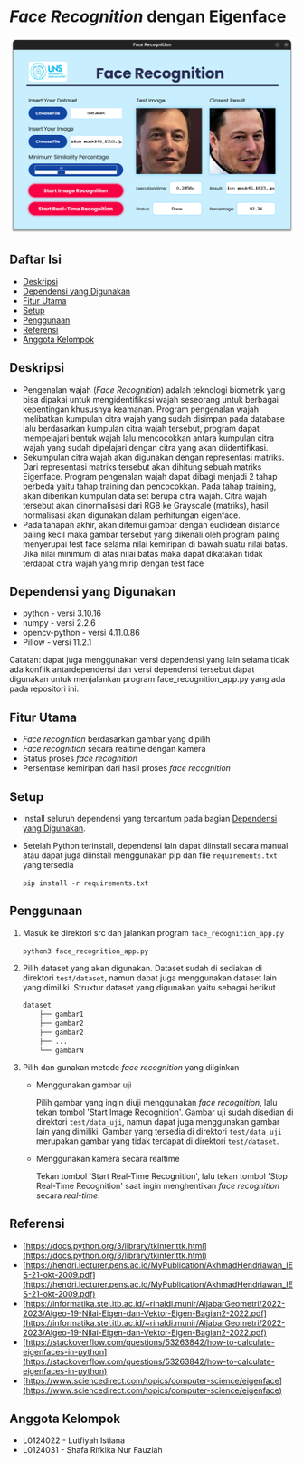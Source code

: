# *Face Recognition* dengan Eigenface


![Example screenshot](./doc/Screenshot.png)


## Daftar Isi
* [Deskripsi](#deskripsi)
* [Dependensi yang Digunakan](#dependensi-yang-digunakan)
* [Fitur Utama](#fitur-utama)
* [Setup](#setup)
* [Penggunaan](#penggunaan)
* [Referensi](#referensi)
* [Anggota Kelompok](#anggota-kelompok)

## Deskripsi
- Pengenalan wajah (*Face Recognition*) adalah teknologi biometrik yang bisa dipakai untuk mengidentifikasi wajah seseorang untuk berbagai kepentingan khususnya keamanan. Program pengenalan wajah melibatkan kumpulan citra wajah yang sudah disimpan pada database lalu berdasarkan kumpulan citra wajah tersebut, program dapat mempelajari bentuk wajah lalu mencocokkan antara kumpulan citra wajah yang sudah dipelajari dengan citra yang akan diidentifikasi.
- Sekumpulan citra wajah akan digunakan dengan representasi matriks. Dari representasi matriks tersebut akan dihitung sebuah matriks Eigenface. Program pengenalan wajah dapat dibagi menjadi 2 tahap berbeda yaitu tahap training dan pencocokkan. Pada tahap training, akan diberikan kumpulan data set berupa citra wajah. Citra wajah tersebut akan dinormalisasi dari RGB ke Grayscale (matriks), hasil normalisasi akan digunakan dalam perhitungan eigenface.
- Pada tahapan akhir, akan ditemui gambar dengan euclidean distance paling kecil maka gambar tersebut yang dikenali oleh program paling menyerupai test face selama nilai kemiripan di bawah suatu nilai batas. Jika nilai minimum di atas nilai batas maka dapat dikatakan tidak terdapat citra wajah yang mirip dengan test face
<!-- You don't have to answer all the questions - just the ones relevant to your project. -->


## Dependensi yang Digunakan
- python - versi 3.10.16
- numpy - versi 2.2.6
- opencv-python - versi 4.11.0.86
- Pillow - versi 11.2.1

Catatan: dapat juga menggunakan versi dependensi yang lain selama tidak ada konflik antardependensi dan versi dependensi tersebut dapat digunakan untuk menjalankan program face_recognition_app.py yang ada pada repositori ini.


## Fitur Utama
- *Face recognition* berdasarkan gambar yang dipilih
- *Face recognition* secara realtime dengan kamera
- Status proses *face recognition*
- Persentase kemiripan dari hasil proses *face recognition*


## Setup
- Install seluruh dependensi yang tercantum pada bagian [Dependensi yang Digunakan](#dependensi-yang-digunakan).

- Setelah Python terinstall, dependensi lain dapat diinstall secara manual atau dapat juga diinstall menggunakan pip dan file `requirements.txt` yang tersedia

    `pip install -r requirements.txt`


## Penggunaan
1. Masuk ke direktori src dan jalankan program `face_recognition_app.py`

    `python3 face_recognition_app.py`

2. Pilih dataset yang akan digunakan. Dataset sudah di sediakan di direktori `test/dataset`, namun dapat juga menggunakan dataset lain yang dimiliki. Struktur dataset yang digunakan yaitu sebagai berikut
    ```
    dataset
        ├── gambar1
        ├── gambar2
        ├── gambar2
        ├── ...
        └── gambarN
    ```

3. Pilih dan gunakan metode *face recognition* yang diiginkan
    - Menggunakan gambar uji

        Pilih gambar yang ingin diuji menggunakan *face recognition*, lalu tekan tombol 'Start Image Recognition'. Gambar uji sudah disedian di direktori `test/data_uji`, namun dapat juga menggunakan gambar lain yang dimiliki. Gambar yang tersedia di direktori `test/data_uji` merupakan gambar yang tidak terdapat di direktori `test/dataset`.
    - Menggunakan kamera secara realtime

        Tekan tombol 'Start Real-Time Recognition', lalu tekan tombol 'Stop Real-Time Recognition' saat ingin menghentikan *face recognition* secara *real-time*.    


## Referensi
- [https://docs.python.org/3/library/tkinter.ttk.html](https://docs.python.org/3/library/tkinter.ttk.html)
- [https://hendri.lecturer.pens.ac.id/MyPublication/AkhmadHendriawan_IES-21-okt-2009.pdf](https://hendri.lecturer.pens.ac.id/MyPublication/AkhmadHendriawan_IES-21-okt-2009.pdf)
- [https://informatika.stei.itb.ac.id/~rinaldi.munir/AljabarGeometri/2022-2023/Algeo-19-Nilai-Eigen-dan-Vektor-Eigen-Bagian2-2022.pdf](https://informatika.stei.itb.ac.id/~rinaldi.munir/AljabarGeometri/2022-2023/Algeo-19-Nilai-Eigen-dan-Vektor-Eigen-Bagian2-2022.pdf)
- [https://stackoverflow.com/questions/53263842/how-to-calculate-eigenfaces-in-python](https://stackoverflow.com/questions/53263842/how-to-calculate-eigenfaces-in-python)
- [https://www.sciencedirect.com/topics/computer-science/eigenface](https://www.sciencedirect.com/topics/computer-science/eigenface)


## Anggota Kelompok
- L0124022 - Lutfiyah Istiana
- L0124031 - Shafa Rifkika Nur Fauziah